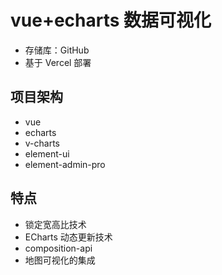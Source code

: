 # vue+echarts 数据可视化

- 存储库：GitHub
- 基于 Vercel 部署

## 项目架构

- vue
- echarts
- v-charts
- element-ui
- element-admin-pro

## 特点

- 锁定宽高比技术
- ECharts 动态更新技术
- composition-api
- 地图可视化的集成
